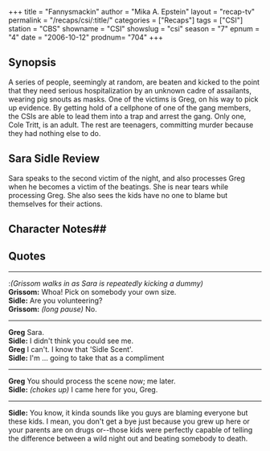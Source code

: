 +++
title = "Fannysmackin"
author = "Mika A. Epstein"
layout = "recap-tv"
permalink = "/recaps/csi/:title/"
categories = ["Recaps"]
tags = ["CSI"]
station = "CBS"
showname = "CSI"
showslug = "csi"
season = "7"
epnum = "4"
date = "2006-10-12"
prodnum= "704"
+++

## Synopsis

A series of people, seemingly at random, are beaten and kicked to the point that they need serious hospitalization by an unknown cadre of assailants, wearing pig snouts as masks. One of the victims is Greg, on his way to pick up evidence. By getting hold of a cellphone of one of the gang members, the CSIs are able to lead them into a trap and arrest the gang. Only one, Cole Tritt, is an adult. The rest are teenagers, committing murder because they had nothing else to do.

## Sara Sidle Review

Sara speaks to the second victim of the night, and also processes Greg when he becomes a victim of the beatings. She is near tears while processing Greg. She also sees the kids have no one to blame but themselves for their actions.

## Character Notes## 

## Quotes


- - -


:_(Grissom walks in as Sara is repeatedly kicking a dummy)_  
**Grissom:** Whoa! Pick on somebody your own size.  
**Sidle:** Are you volunteering?  
**Grissom:** _(long pause)_ No.  

- - -

**Greg** Sara.  
**Sidle:** I didn't think you could see me.  
**Greg** I can't. I know that 'Sidle Scent'.  
**Sidle:** I'm ... going to take that as a compliment  

- - -

**Greg** You should process the scene now; me later.  
**Sidle:** _(chokes up)_ I came here for you, Greg.  

- - -

**Sidle:** You know, it kinda sounds like you guys are blaming everyone but these kids. I mean, you don't get a bye just because you grew up here or your parents are on drugs or--those kids were perfectly capable of telling the difference between a wild night out and beating somebody to death.


